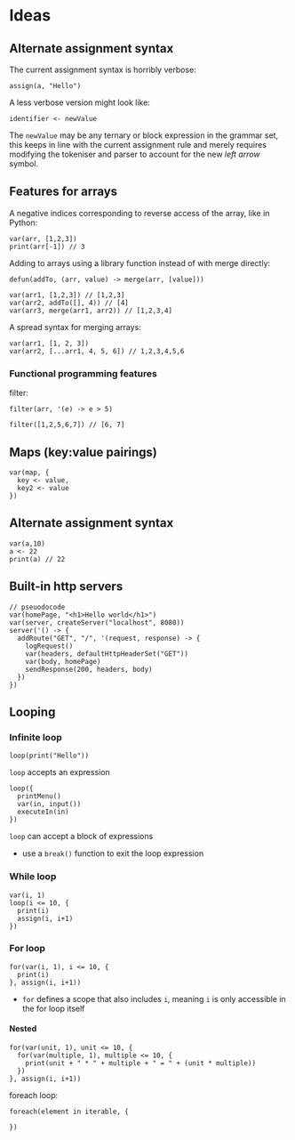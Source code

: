 # Ideas

## Alternate assignment syntax

The current assignment syntax is horribly verbose:

```
assign(a, "Hello")
```

A less verbose version might look like:

```
identifier <- newValue
```

The `newValue` may be any ternary or block expression in the grammar set, this keeps in line with the current assignment rule and merely requires modifying the tokeniser and parser to account for the new *left arrow* symbol.

## Features for arrays

A negative indices corresponding to reverse access of the array, like in Python:

```
var(arr, [1,2,3])
print(arr[-1]) // 3
```

Adding to arrays using a library function instead of with merge directly:

```
defun(addTo, (arr, value) -> merge(arr, [value]))

var(arr1, [1,2,3]) // [1,2,3]
var(arr2, addTo([], 4)) // [4]
var(arr3, merge(arr1, arr2)) // [1,2,3,4]
```

A spread syntax for merging arrays:

```
var(arr1, [1, 2, 3])
var(arr2, [...arr1, 4, 5, 6]) // 1,2,3,4,5,6
```

### Functional programming features

filter:

```
filter(arr, '(e) -> e > 5)

filter([1,2,5,6,7]) // [6, 7]
```

## Maps (key:value pairings)

```
var(map, {
  key <- value,
  key2 <- value
})
```

## Alternate assignment syntax

```
var(a,10)
a <- 22
print(a) // 22
```

## Built-in http servers

```
// pseuodocode
var(homePage, "<h1>Hello world</h1>")
var(server, createServer("localhost", 8080))
server('() -> {
  addRoute("GET", "/", '(request, response) -> {
    logRequest()
    var(headers, defaultHttpHeaderSet("GET"))
    var(body, homePage)
    sendResponse(200, headers, body)
  })
})
```

## Looping

### Infinite loop

```
loop(print("Hello"))
```

`loop` accepts an expression

```
loop({
  printMenu()
  var(in, input())
  executeIn(in)
})
```

`loop` can accept a block of expressions

- use a `break()` function to exit the loop expression

### While loop

```
var(i, 1)
loop(i <= 10, {
  print(i)
  assign(i, i+1)
})
```

### For loop

```
for(var(i, 1), i <= 10, {
  print(i)
}, assign(i, i+1))
```

- `for` defines a scope that also includes `i`, meaning `i` is only accessible in the for loop itself

#### Nested

```
for(var(unit, 1), unit <= 10, {
  for(var(multiple, 1), multiple <= 10, {
    print(unit + " * " + multiple + " = " + (unit * multiple))
  })
}, assign(i, i+1))
```

foreach loop:

```
foreach(element in iterable, {

})
```